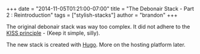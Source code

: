 +++
date = "2014-11-05T01:21:00-07:00"
title = "The Debonair Stack  - Part 2 : Reintroduction"
tags = ["stylish-stacks"]
author = "brandon"
+++

The original debonair stack was way too complex. It did not adhere to the [KISS principle](https://en.wikipedia.org/wiki/KISS_principle) - (Keep it simple, silly).

The new stack is created with [Hugo](http://gohugo.io/). More on the hosting platform later.
